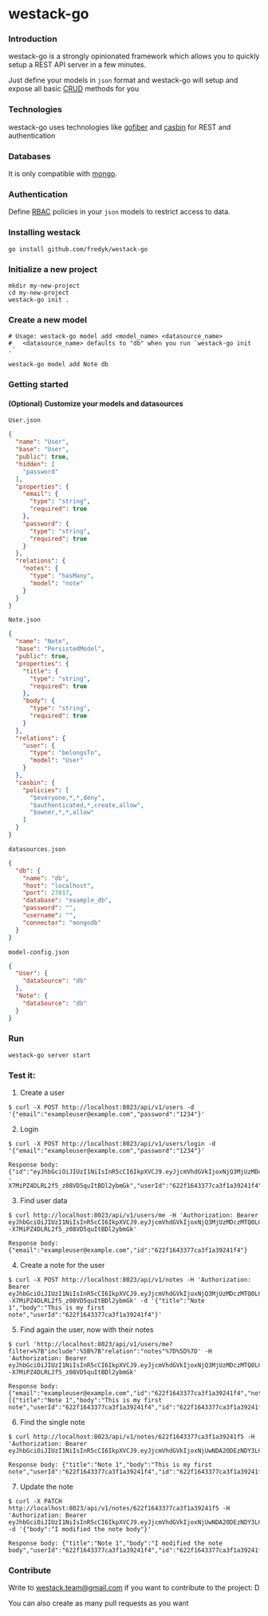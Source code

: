 # westack-go

### Introduction
westack-go is a strongly opinionated framework which allows you to quickly setup a REST API server in a few minutes.

Just define your models in `json` format and westack-go will setup and expose all basic [CRUD](https://es.wikipedia.org/wiki/CRUD) methods for you 

### Technologies
westack-go uses technologies like [gofiber](https://github.com/gofiber/fiber) and [casbin](github.com/casbin/casbin) for REST and authentication

### Databases
It is only compatible with [mongo](go.mongodb.org/mongo-driver).

### Authentication
Define [RBAC](https://casbin.org/docs/en/rbac) policies in your `json` models to restrict access to data.

### Installing westack

```shell
go install github.com/fredyk/westack-go
```

### Initialize a new project
```shell
mkdir my-new-project
cd my-new-project
westack-go init .
```

### Create a new model
```shell
# Usage: westack-go model add <model_name> <datasource_name>
#   <datasource_name> defaults to "db" when you run `westack-go init .`
 
westack-go model add Note db
```

### Getting started

#### (Optional) Customize your models and datasources

`User.json`
```json
{
  "name": "User",
  "base": "User",
  "public": true,
  "hidden": [
    "password"
  ],
  "properties": {
    "email": {
      "type": "string",
      "required": true
    },
    "password": {
      "type": "string",
      "required": true
    }
  },
  "relations": {
    "notes": {
      "type": "hasMany",
      "model": "note"
    }
  }
}
```

`Note.json`
```json
{
  "name": "Note",
  "base": "PersistedModel",
  "public": true,
  "properties": {
    "title": {
      "type": "string",
      "required": true
    },
    "body": {
      "type": "string",
      "required": true
    }
  },
  "relations": {
    "user": {
      "type": "belongsTo",
      "model": "User"
    }
  },
  "casbin": {
    "policies": [
      "$everyone,*,*,deny",
      "$authenticated,*,create,allow",
      "$owner,*,*,allow"
    ]
  }
}
```

`datasources.json`
```json
{
  "db": {
    "name": "db",
    "host": "localhost",
    "port": 27017,
    "database": "example_db",
    "password": "",
    "username": "",
    "connector": "mongodb"
  }
}
```

`model-config.json`
```json
{
  "User": {
    "dataSource": "db"
  },
  "Note": {
    "dataSource": "db"
  }
}
```

### Run

```shell
westack-go server start
```

### Test it:

1. Create a user
```shell
$ curl -X POST http://localhost:8023/api/v1/users -d '{"email":"exampleuser@example.com","password":"1234"}'
```

2. Login
```shell
$ curl -X POST http://localhost:8023/api/v1/users/login -d '{"email":"exampleuser@example.com","password":"1234"}'

Response body: {"id":"eyJhbGciOiJIUzI1NiIsInR5cCI6IkpXVCJ9.eyJjcmVhdGVkIjoxNjQ3MjUzMDczMTQ0LCJyb2xlcyI6WyJVU0VSIl0sInR0bCI6MTIwOTYwMDAwMCwidXNlcklkIjoiNjIyZjE2NDMzNzdjYTNmMWEzOTI0MWY0In0.sbl7QA2--X7MiPZ4DLRL2f5_z08VD5quItBDl2ybmGk","userId":"622f1643377ca3f1a39241f4"}
```

3. Find user data
```shell
$ curl http://localhost:8023/api/v1/users/me -H 'Authorization: Bearer eyJhbGciOiJIUzI1NiIsInR5cCI6IkpXVCJ9.eyJjcmVhdGVkIjoxNjQ3MjUzMDczMTQ0LCJyb2xlcyI6WyJVU0VSIl0sInR0bCI6MTIwOTYwMDAwMCwidXNlcklkIjoiNjIyZjE2NDMzNzdjYTNmMWEzOTI0MWY0In0.sbl7QA2--X7MiPZ4DLRL2f5_z08VD5quItBDl2ybmGk'
 
Response body: {"email":"exampleuser@example.com","id":"622f1643377ca3f1a39241f4"}
```

4. Create a note for the user
```shell
$ curl -X POST http://localhost:8023/api/v1/notes -H 'Authorization: Bearer eyJhbGciOiJIUzI1NiIsInR5cCI6IkpXVCJ9.eyJjcmVhdGVkIjoxNjQ3MjUzMDczMTQ0LCJyb2xlcyI6WyJVU0VSIl0sInR0bCI6MTIwOTYwMDAwMCwidXNlcklkIjoiNjIyZjE2NDMzNzdjYTNmMWEzOTI0MWY0In0.sbl7QA2--X7MiPZ4DLRL2f5_z08VD5quItBDl2ybmGk' -d '{"title":"Note 1","body":"This is my first note","userId":"622f1643377ca3f1a39241f4"}'
```

5. Find again the user, now with their notes
```shell
$ curl 'http://localhost:8023/api/v1/users/me?filter=%7B"include":%5B%7B"relation":"notes"%7D%5D%7D' -H 'Authorization: Bearer eyJhbGciOiJIUzI1NiIsInR5cCI6IkpXVCJ9.eyJjcmVhdGVkIjoxNjQ3MjUzMDczMTQ0LCJyb2xlcyI6WyJVU0VSIl0sInR0bCI6MTIwOTYwMDAwMCwidXNlcklkIjoiNjIyZjE2NDMzNzdjYTNmMWEzOTI0MWY0In0.sbl7QA2--X7MiPZ4DLRL2f5_z08VD5quItBDl2ybmGk'

Response body: {"email":"exampleuser@example.com","id":"622f1643377ca3f1a39241f4","notes":[{"title":"Note 1","body":"This is my first note","userId":"622f1643377ca3f1a39241f4","id":"622f1643377ca3f1a39241f5"}]}
```

6. Find the single note
```shell
$ curl http://localhost:8023/api/v1/notes/622f1643377ca3f1a39241f5 -H 'Authorization: Bearer eyJhbGciOiJIUzI1NiIsInR5cCI6IkpXVCJ9.eyJjcmVhdGVkIjoxNjUwNDA2ODEzNDY3LCJyb2xlcyI6WyJVU0VSIl0sInR0bCI6MTIwOTYwMDAwMCwidXNlcklkIjoiNjI1ZjM1OTE0NzU5YWJiOGZhMmE1YzljIn0.hWeMlZrhTFAac4LXTSiSIQ7uy7VhAlg1L9DKG3QPTpg'

Response body: {"title":"Note 1","body":"This is my first note","userId":"622f1643377ca3f1a39241f4","id":"622f1643377ca3f1a39241f5"}
```

7. Update the note
```shell
$ curl -X PATCH http://localhost:8023/api/v1/notes/622f1643377ca3f1a39241f5 -H 'Authorization: Bearer eyJhbGciOiJIUzI1NiIsInR5cCI6IkpXVCJ9.eyJjcmVhdGVkIjoxNjUwNDA2ODEzNDY3LCJyb2xlcyI6WyJVU0VSIl0sInR0bCI6MTIwOTYwMDAwMCwidXNlcklkIjoiNjI1ZjM1OTE0NzU5YWJiOGZhMmE1YzljIn0.hWeMlZrhTFAac4LXTSiSIQ7uy7VhAlg1L9DKG3QPTpg' -d '{"body":"I modified the note body"}'

Response body: {"title":"Note 1","body":"I modified the note body","userId":"622f1643377ca3f1a39241f4","id":"622f1643377ca3f1a39241f5"}
```

### Contribute

Write to [westack.team@gmail.com](mailto://westack.team@gmail.com) if you want to contribute to the project: D

You can also create as many pull requests as you want
